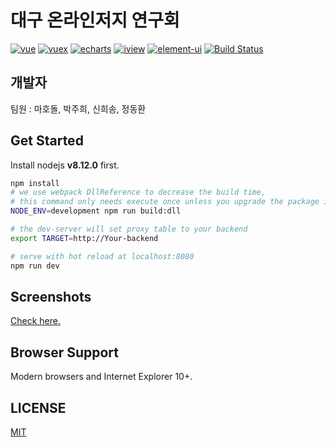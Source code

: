# 대구 온라인저지 연구회
[![vue](https://img.shields.io/badge/vue-2.5.13-blue.svg?style=flat-square)](https://github.com/vuejs/vue)
[![vuex](https://img.shields.io/badge/vuex-3.0.1-blue.svg?style=flat-square)](https://vuex.vuejs.org/)
[![echarts](https://img.shields.io/badge/echarts-3.8.3-blue.svg?style=flat-square)](https://github.com/ecomfe/echarts)
[![iview](https://img.shields.io/badge/iview-2.8.0-blue.svg?style=flat-square)](https://github.com/iview/iview)
[![element-ui](https://img.shields.io/badge/element-2.0.9-blue.svg?style=flat-square)](https://github.com/ElemeFE/element)
[![Build Status](https://travis-ci.org/QingdaoU/OnlineJudgeFE.svg?branch=master)](https://travis-ci.org/QingdaoU/OnlineJudgeFE)


## 개발자
팀원 : 마호돌, 박주희, 신희송, 정동환


## Get Started

Install nodejs **v8.12.0** first.

```bash
npm install
# we use webpack DllReference to decrease the build time,
# this command only needs execute once unless you upgrade the package in build/webpack.dll.conf.js
NODE_ENV=development npm run build:dll

# the dev-server will set proxy table to your backend
export TARGET=http://Your-backend

# serve with hot reload at localhost:8080
npm run dev
```

## Screenshots

[Check here.](https://github.com/QingdaoU/OnlineJudge)

## Browser Support

Modern browsers and Internet Explorer 10+.

## LICENSE

[MIT](http://opensource.org/licenses/MIT)
